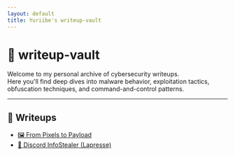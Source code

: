 ```yaml
---
layout: default
title: Yuriibe's writeup-vault
---
```


# 🧠 writeup-vault

Welcome to my personal archive of cybersecurity writeups.  
Here you'll find deep dives into malware behavior, exploitation tactics, obfuscation techniques, and command-and-control patterns.

---

## 📄 Writeups

- [🖼️ From Pixels to Payload](experimental/from-pixels-to-payload/index.md)
- [🧪 Discord InfoStealer (Lapresse)](./malware-analysis/Infostealer/discord-infostealer-lapresse/index.md)
